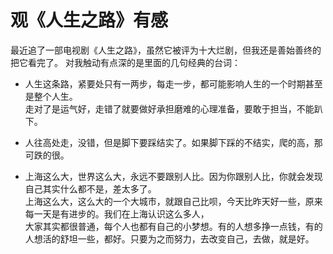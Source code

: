 # 观《人生之路》有感
最近追了一部电视剧《人生之路》，虽然它被评为十大烂剧，但我还是善始善终的把它看完了。
对我触动有点深的是里面的几句经典的台词：

 - 人生这条路，紧要处只有一两步，每走一步，都可能影响人生的一个时期甚至是整个人生。</br>
走对了是运气好，走错了就要做好承担磨难的心理准备，要敢于担当，不能趴下。</br>

 - 人往高处走，没错，但是脚下要踩结实了。如果脚下踩的不结实，爬的高，那可跌的很。</br>

 - 上海这么大，世界这么大，永远不要跟别人比。因为你跟别人比，你就会发现自己其实什么都不是，差太多了。</br>
上海这么大，这么大的一个大城市，就跟自己比呗，今天比昨天好一些，原来每一天是有进步的。我们在上海认识这么多人，</br>
大家其实都很普通，每个人也都有自己的小梦想。有的人想多挣一点钱，有的人想活的舒坦一些，都好。只要为之而努力，去改变自己，去做，就是好。</br>